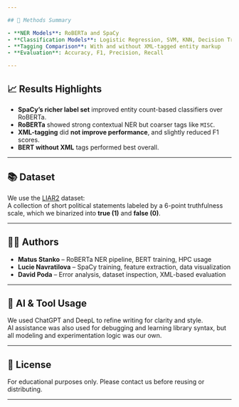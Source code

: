 ```yaml
---

## 🧪 Methods Summary

- **NER Models**: RoBERTa and SpaCy
- **Classification Models**: Logistic Regression, SVM, KNN, Decision Tree
- **Tagging Comparison**: With and without XML-tagged entity markup
- **Evaluation**: Accuracy, F1, Precision, Recall

---
```


## 📈 Results Highlights

- **SpaCy’s richer label set** improved entity count-based classifiers over RoBERTa.
- **RoBERTa** showed strong contextual NER but coarser tags like `MISC`.
- **XML-tagging** did **not improve performance**, and slightly reduced F1 scores.
- **BERT without XML** tags performed best overall.

---

## 📚 Dataset

We use the [LIAR2](https://github.com/XuYinjun/LIAR-PLUS) dataset:  
A collection of short political statements labeled by a 6-point truthfulness scale, which we binarized into **true (1)** and **false (0)**.

---

## 👨‍💻 Authors

- **Matus Stanko** – RoBERTa NER pipeline, BERT training, HPC usage  
- **Lucie Navratilova** – SpaCy training, feature extraction, data visualization  
- **David Poda** – Error analysis, dataset inspection, XML-based evaluation

---

## 🤖 AI & Tool Usage

We used ChatGPT and DeepL to refine writing for clarity and style.  
AI assistance was also used for debugging and learning library syntax, but all modeling and experimentation logic was our own.

---

## 📄 License

For educational purposes only. Please contact us before reusing or distributing.

---